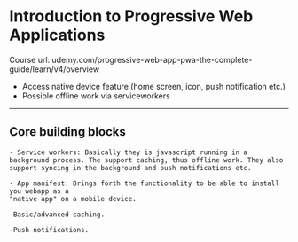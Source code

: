 # Introduction to Progressive Web Applications
Course url: udemy.com/progressive-web-app-pwa-the-complete-guide/learn/v4/overview

- Access native device feature (home screen, icon, push notification etc.)
- Possible offline work via serviceworkers

-----

## Core building blocks

    - Service workers: Basically they is javascript running in a background process. The support caching, thus offline work. They also support syncing in the background and push notifications etc.

    - App manifest: Brings forth the functionality to be able to install you webapp as a 
    "native app" on a mobile device.

    -Basic/advanced caching.

    -Push notifications.